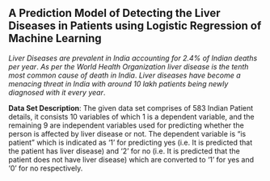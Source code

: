 ## A Prediction Model of Detecting the Liver Diseases in  Patients using Logistic Regression of Machine Learning

_Liver Diseases are prevalent in India accounting for 2.4% of Indian deaths per year_.
_As per the World Health Organization liver disease is the tenth most common cause of death in India_.
_Liver diseases have become a menacing threat in India with around 10 lakh patients being newly diagnosed with it every year_.

**Data Set Description**:
  The given data set comprises of 583 Indian Patient details, it consists 10 variables of which 1 is a dependent variable, and the remaining 9 are independent variables used for predicting whether the person is affected by liver disease or not.
  The dependent variable is “is patient” which is indicated as ‘1’ for predicting yes (i.e. It is predicted that the patient has liver disease)  and ‘2’ for no (i.e. It is predicted that the patient does not have liver disease)  which are converted to ‘1’ for yes and ‘0’ for no respectively.
